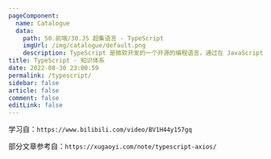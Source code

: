 ```yaml
---
pageComponent: 
  name: Catalogue
  data: 
    path: 50.前端/30.JS 超集语言 - TypeScript
    imgUrl: /img/catalogue/default.png
    description: TypeScript 是微软开发的一个开源的编程语言，通过在 JavaScript 的基础上添加静态类型定义构建而成。TypeScript 通过 TypeScript 编译器或 Babel 转译为 JavaScript 代码，可运行在任何浏览器，任何操作系统。
title: TypeScript - 知识体系
date: 2022-08-30 23:00:59
permalink: /typescript/
sidebar: false
article: false
comment: false
editLink: false
---
```



学习自：`https://www.bilibili.com/video/BV1H44y157gq`

部分文章参考自：`https://xugaoyi.com/note/typescript-axios/`